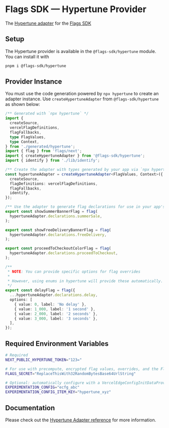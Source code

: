 # Flags SDK — Hypertune Provider

The [Hypertune adapter](https://flags-sdk.dev/docs/api-reference/adapters/hypertune) for the [Flags SDK](https://flags-sdk.dev/)

## Setup

The Hypertune provider is available in the `@flags-sdk/hypertune` module. You can install it with

```bash
pnpm i @flags-sdk/hypertune
```

## Provider Instance

You must use the code generation powered by `npx hypertune` to create an adapter instance.
Use `createHypertuneAdapter` from `@flags-sdk/hypertune` as shown below:

```ts
/** Generated with `npx hypertune` */
import {
  createSource,
  vercelFlagDefinitions,
  flagFallbacks,
  type FlagValues,
  type Context,
} from './generated/hypertune';
import { flag } from 'flags/next';
import { createHypertuneAdapter } from '@flags-sdk/hypertune';
import { identify } from './lib/identify';

/** Create the adapter with types generated by your app via `npx hypertune` */
const hypertuneAdapter = createHypertuneAdapter<FlagValues, Context>({
  createSource,
  flagDefinitions: vercelFlagDefinitions,
  flagFallbacks,
  identify,
});

/** Use the adapter to generate flag declarations for use in your app's framework */
export const showSummerBannerFlag = flag(
  hypertuneAdapter.declarations.summerSale,
);

export const showFreeDeliveryBannerFlag = flag(
  hypertuneAdapter.declarations.freeDelivery,
);

export const proceedToCheckoutColorFlag = flag(
  hypertuneAdapter.declarations.proceedToCheckout,
);

/**
 * NOTE: You can provide specific options for flag overrides
 *
 * However, using enums in hypertune will provide these automatically.
 */
export const delayFlag = flag({
  ...hypertuneAdapter.declarations.delay,
  options: [
    { value: 0, label: 'No delay' },
    { value: 1_000, label: '1 second' },
    { value: 2_000, label: '2 seconds' },
    { value: 3_000, label: '3 seconds' },
  ],
});
```

## Required Environment Variables

```bash
# Required
NEXT_PUBLIC_HYPERTUNE_TOKEN="123="

# For use with precompute, encrypted flag values, overrides, and the Flags Explorer
FLAGS_SECRET="ReplaceThisWith32RandomBytesBase64UrlString"

# Optional: automatically configure with a VercelEdgeConfigInitDataProvider
EXPERIMENTATION_CONFIG="ecfg_abc"
EXPERIMENTATION_CONFIG_ITEM_KEY="hypertune_xyz"
```

## Documentation

Please check out the [Hypertune Adapter reference](https://flags-sdk.dev/docs/api-reference/adapters/hypertune) for more information.
